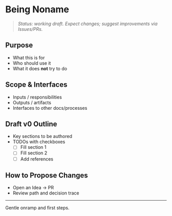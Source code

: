 # Being Noname

> _Status: working draft. Expect changes; suggest improvements via Issues/PRs._

## Purpose
- What this is for
- Who should use it
- What it does **not** try to do

## Scope & Interfaces
- Inputs / responsibilities
- Outputs / artifacts
- Interfaces to other docs/processes

## Draft v0 Outline
- Key sections to be authored
- TODOs with checkboxes
  - [ ] Fill section 1
  - [ ] Fill section 2
  - [ ] Add references

## How to Propose Changes
- Open an Idea → PR
- Review path and decision trace

---
Gentle onramp and first steps.
